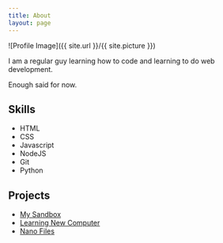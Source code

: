```yaml
---
title: About
layout: page
---
```

![Profile Image]({{ site.url }}/{{ site.picture }})

<p>I am a regular guy learning how to code and learning to do web development. </p>

<p>Enough said for now.</p>

<h2>Skills</h2>

<ul class="skill-list">
	<li>HTML</li>
	<li>CSS</li>
	<li>Javascript</li>
	<li>NodeJS</li>
	<li>Git</li>
	<li>Python</li>
</ul>

<h2>Projects</h2>

<ul>
	<li><a href="https://github.com/papadavis47/my_sandbox">My Sandbox</a></li>
	<li><a href="https://github.com/papadavis47/Learning-New-Computer">Learning New Computer</a></li>
	<li><a href="https://github.com/papadavis47/nano_files">Nano Files</a></li>
</ul>
